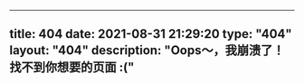 
---
title: 404
date: 2021-08-31 21:29:20
type: "404"
layout: "404"
description: "Oops～，我崩溃了！找不到你想要的页面 :("
---
